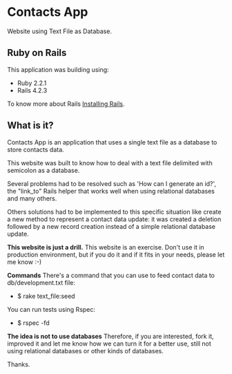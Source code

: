 Contacts App
================

Website using Text File as Database.

Ruby on Rails
-------------

This application was building using:

- Ruby 2.2.1
- Rails 4.2.3

To know more about Rails [Installing Rails](http://railsapps.github.io/installing-rails.html).

What is it?
---------------

Contacts App is an application that uses a single text file as a database to store contacts data.

This website was built to know how to deal with a text file delimited with semicolon as a database.

Several problems had to be resolved such as 'How can I generate an id?', the "link_to" Rails helper
that works well when using relational databases and many others.

Others solutions had to be implemented to this specific situation like create a new method
to represent a contact data update: it was created a deletion followed by a new record creation
instead of a simple relational database update.

**This website is just a drill.**
This website is an exercise.
Don't use it in production environment, but if you do it
and if it fits in your needs, please let me know :-)

**Commands**
There's a command that you can use to feed contact data to db/development.txt file:

- $ rake text_file:seed

You can run tests using Rspec:

- $ rspec -fd

**The idea is not to use databases**
Therefore, if you are interested, fork it, improved it and let me know how we can turn it for a
better use, still not using relational databases or other kinds of databases.


Thanks.

